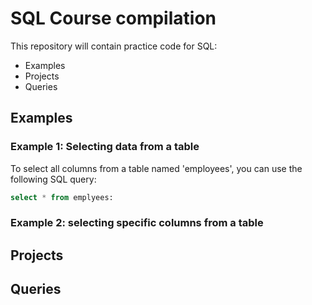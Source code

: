 # SQL Course compilation
This repository will contain practice code for SQL:

- Examples
- Projects
- Queries

## Examples

### Example 1: Selecting data from a table

To select all columns from a table named 'employees', you can use the following SQL query:

```sql
select * from emplyees:
```
### Example 2: selecting specific columns from a table 

## Projects

## Queries